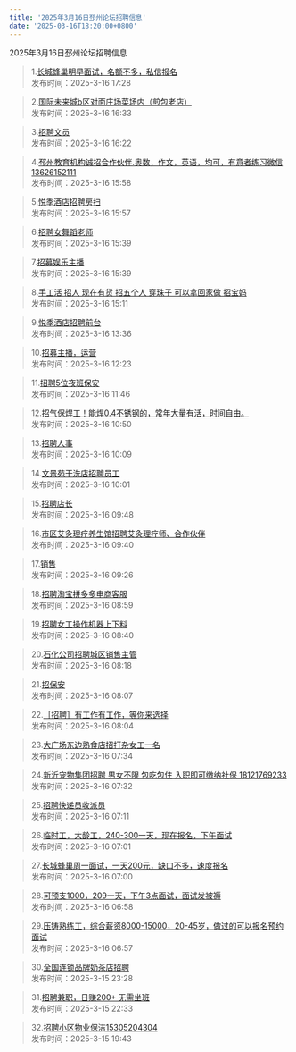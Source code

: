 ```yaml
---
title: '2025年3月16日邳州论坛招聘信息'
date: '2025-03-16T18:20:00+0800'
---
```

2025年3月16日邳州论坛招聘信息
<!--more-->
>1.[长城蜂巢明早面试，名额不多，私信报名](https://www.pzzc.net/forum.php?mod=viewthread&tid=10498288)<br>
>发布时间：2025-3-16 17:28

>2.[国际未来城b区对面庄场菜场内（煎包老店）](https://www.pzzc.net/forum.php?mod=viewthread&tid=10498280)<br>
>发布时间：2025-3-16 16:33

>3.[招聘文员](https://www.pzzc.net/forum.php?mod=viewthread&tid=10498279)<br>
>发布时间：2025-3-16 16:22

>4.[邳州教育机构诚招合作伙伴.奥数，作文，英语，均可，有意者练习微信13626152111](https://www.pzzc.net/forum.php?mod=viewthread&tid=10498273)<br>
>发布时间：2025-3-16 15:58

>5.[悦季酒店招聘房扫](https://www.pzzc.net/forum.php?mod=viewthread&tid=10498272)<br>
>发布时间：2025-3-16 15:57

>6.[招聘女舞蹈老师](https://www.pzzc.net/forum.php?mod=viewthread&tid=10498267)<br>
>发布时间：2025-3-16 15:39

>7.[招募娱乐主播](https://www.pzzc.net/forum.php?mod=viewthread&tid=10498266)<br>
>发布时间：2025-3-16 15:39

>8.[手工活 招人 现在有货 招五个人 穿珠子 可以拿回家做 招宝妈](https://www.pzzc.net/forum.php?mod=viewthread&tid=10498263)<br>
>发布时间：2025-3-16 15:11

>9.[悦季酒店招聘前台](https://www.pzzc.net/forum.php?mod=viewthread&tid=10498245)<br>
>发布时间：2025-3-16 13:36

>10.[招募主播，运营](https://www.pzzc.net/forum.php?mod=viewthread&tid=10498230)<br>
>发布时间：2025-3-16 12:23

>11.[招聘5位夜班保安](https://www.pzzc.net/forum.php?mod=viewthread&tid=10498221)<br>
>发布时间：2025-3-16 11:46

>12.[招气保焊工！能焊0.4不锈钢的，常年大量有活，时间自由。](https://www.pzzc.net/forum.php?mod=viewthread&tid=10498210)<br>
>发布时间：2025-3-16 10:50

>13.[招聘人事](https://www.pzzc.net/forum.php?mod=viewthread&tid=10498204)<br>
>发布时间：2025-3-16 10:09

>14.[文景苑干洗店招聘员工](https://www.pzzc.net/forum.php?mod=viewthread&tid=10498203)<br>
>发布时间：2025-3-16 10:01

>15.[招聘店长](https://www.pzzc.net/forum.php?mod=viewthread&tid=10498198)<br>
>发布时间：2025-3-16 09:48

>16.[市区艾灸理疗养生馆招聘艾灸理疗师、合作伙伴](https://www.pzzc.net/forum.php?mod=viewthread&tid=10498196)<br>
>发布时间：2025-3-16 09:40

>17.[销售](https://www.pzzc.net/forum.php?mod=viewthread&tid=10498191)<br>
>发布时间：2025-3-16 09:26

>18.[招聘淘宝拼多多电商客服](https://www.pzzc.net/forum.php?mod=viewthread&tid=10498187)<br>
>发布时间：2025-3-16 08:59

>19.[招聘女工操作机器上下料](https://www.pzzc.net/forum.php?mod=viewthread&tid=10498185)<br>
>发布时间：2025-3-16 08:40

>20.[石化公司招聘城区销售主管](https://www.pzzc.net/forum.php?mod=viewthread&tid=10498178)<br>
>发布时间：2025-3-16 08:18

>21.[招保安](https://www.pzzc.net/forum.php?mod=viewthread&tid=10498173)<br>
>发布时间：2025-3-16 08:07

>22.[［招聘］有工作有工作，等你来选择](https://www.pzzc.net/forum.php?mod=viewthread&tid=10498172)<br>
>发布时间：2025-3-16 08:04

>23.[大广场东边熟食店招打杂女工一名](https://www.pzzc.net/forum.php?mod=viewthread&tid=10498168)<br>
>发布时间：2025-3-16 07:34

>24.[新沂宠物集团招聘 男女不限  包吃包住 入职即可缴纳社保 18121769233](https://www.pzzc.net/forum.php?mod=viewthread&tid=10498166)<br>
>发布时间：2025-3-16 07:32

>25.[招聘快递员收派员](https://www.pzzc.net/forum.php?mod=viewthread&tid=10498163)<br>
>发布时间：2025-3-16 07:11

>26.[临时工，大龄工，240-300一天，现在报名，下午面试](https://www.pzzc.net/forum.php?mod=viewthread&tid=10498161)<br>
>发布时间：2025-3-16 07:01

>27.[长城蜂巢周一面试，一天200元，缺口不多，速度报名](https://www.pzzc.net/forum.php?mod=viewthread&tid=10498160)<br>
>发布时间：2025-3-16 07:00

>28.[可预支1000，209一天，下午3点面试，面试发被褥](https://www.pzzc.net/forum.php?mod=viewthread&tid=10498159)<br>
>发布时间：2025-3-16 06:58

>29.[压铸熟练工，综合薪资8000-15000，20-45岁，做过的可以报名预约面试](https://www.pzzc.net/forum.php?mod=viewthread&tid=10498155)<br>
>发布时间：2025-3-16 06:57

>30.[全国连锁品牌奶茶店招聘](https://www.pzzc.net/forum.php?mod=viewthread&tid=10498147)<br>
>发布时间：2025-3-15 23:28

>31.[招聘兼职，日赚200+ 无需坐班](https://www.pzzc.net/forum.php?mod=viewthread&tid=10498143)<br>
>发布时间：2025-3-15 22:33

>32.[招聘小区物业保洁15305204304](https://www.pzzc.net/forum.php?mod=viewthread&tid=10498122)<br>
>发布时间：2025-3-15 19:43

